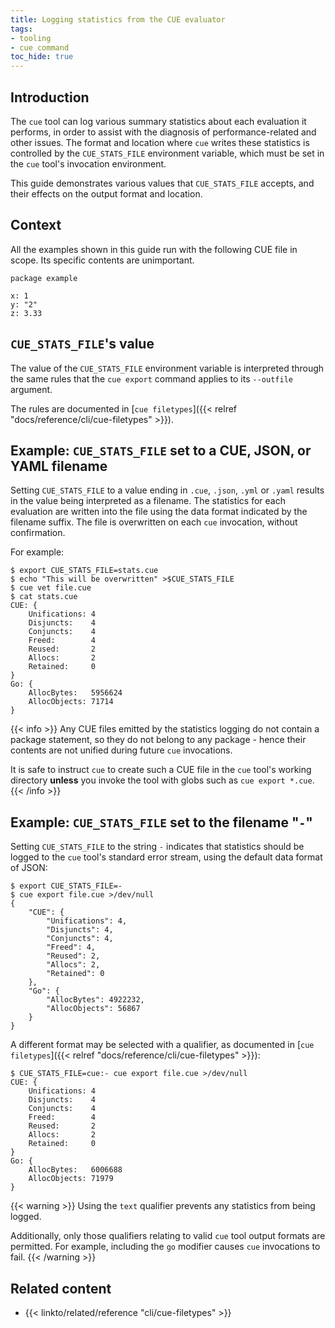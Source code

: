 ```yaml
---
title: Logging statistics from the CUE evaluator
tags:
- tooling
- cue command
toc_hide: true
---
```


## Introduction

The `cue` tool can log various summary statistics about each evaluation it
performs, in order to assist with the diagnosis of performance-related and
other issues. The format and location where `cue` writes these statistics is
controlled by the `CUE_STATS_FILE` environment variable, which must be set in
the `cue` tool's invocation environment.

This guide demonstrates various values that `CUE_STATS_FILE` accepts, and their
effects on the output format and location.

## Context

All the examples shown in this guide run with the following CUE file in scope.
Its specific contents are unimportant.

```cue { title="file.cue" }
package example

x: 1
y: "2"
z: 3.33
```

## `CUE_STATS_FILE`'s value

The value of the `CUE_STATS_FILE` environment variable is interpreted through
the same rules that the `cue export` command applies to its `--outfile`
argument.

The rules are documented in
[`cue filetypes`]({{< relref "docs/reference/cli/cue-filetypes" >}}).

## Example: `CUE_STATS_FILE` set to a CUE, JSON, or YAML filename

Setting `CUE_STATS_FILE` to a value ending in `.cue`, `.json`, `.yml` or
`.yaml` results in the value being interpreted as a filename. The statistics
for each evaluation are written into the file using the data format indicated
by the filename suffix. The file is overwritten on each `cue` invocation,
without confirmation.

For example:

```text { title="TERMINAL" codeToCopy="ZXhwb3J0IENVRV9TVEFUU19GSUxFPXN0YXRzLmN1ZQplY2hvICJUaGlzIHdpbGwgYmUgb3ZlcndyaXR0ZW4iID4kQ1VFX1NUQVRTX0ZJTEUKY3VlIHZldCBmaWxlLmN1ZQpjYXQgc3RhdHMuY3VlCg==" }
$ export CUE_STATS_FILE=stats.cue
$ echo "This will be overwritten" >$CUE_STATS_FILE
$ cue vet file.cue
$ cat stats.cue
CUE: {
	Unifications: 4
	Disjuncts:    4
	Conjuncts:    4
	Freed:        4
	Reused:       2
	Allocs:       2
	Retained:     0
}
Go: {
	AllocBytes:   5956624
	AllocObjects: 71714
}
```

{{< info >}}
Any CUE files emitted by the statistics logging do not contain a package
statement, so they do not belong to any package - hence their contents are not
unified during future `cue` invocations.

It is safe to instruct `cue` to create such a CUE file in the `cue` tool's
working directory **unless** you invoke the tool with globs such as `cue export
*.cue`.
{{< /info >}}

## Example: `CUE_STATS_FILE` set to the filename "`-`"

Setting `CUE_STATS_FILE` to the string `-` indicates that statistics should be
logged to the `cue` tool's standard error stream, using the default data format
of JSON:

```text { title="TERMINAL" codeToCopy="ZXhwb3J0IENVRV9TVEFUU19GSUxFPS0KY3VlIGV4cG9ydCBmaWxlLmN1ZSA+L2Rldi9udWxsCg==" }
$ export CUE_STATS_FILE=-
$ cue export file.cue >/dev/null
{
    "CUE": {
        "Unifications": 4,
        "Disjuncts": 4,
        "Conjuncts": 4,
        "Freed": 4,
        "Reused": 2,
        "Allocs": 2,
        "Retained": 0
    },
    "Go": {
        "AllocBytes": 4922232,
        "AllocObjects": 56867
    }
}
```

A different format may be selected with a qualifier, as documented in
[`cue filetypes`]({{< relref "docs/reference/cli/cue-filetypes" >}}):

```text { title="TERMINAL" codeToCopy="Q1VFX1NUQVRTX0ZJTEU9Y3VlOi0gY3VlIGV4cG9ydCBmaWxlLmN1ZSA+L2Rldi9udWxsCg==" }
$ CUE_STATS_FILE=cue:- cue export file.cue >/dev/null
CUE: {
	Unifications: 4
	Disjuncts:    4
	Conjuncts:    4
	Freed:        4
	Reused:       2
	Allocs:       2
	Retained:     0
}
Go: {
	AllocBytes:   6006688
	AllocObjects: 71979
}
```

{{< warning >}}
Using the `text` qualifier prevents any statistics from being logged.

Additionally, only those qualifiers relating to valid `cue` tool output formats
are permitted. For example, including the `go` modifier causes `cue`
invocations to fail.
{{< /warning >}}

<!-- TODO: what do the emitted stats mean?
## Interpreting the statistics
-->

## Related content

- {{< linkto/related/reference "cli/cue-filetypes" >}}
